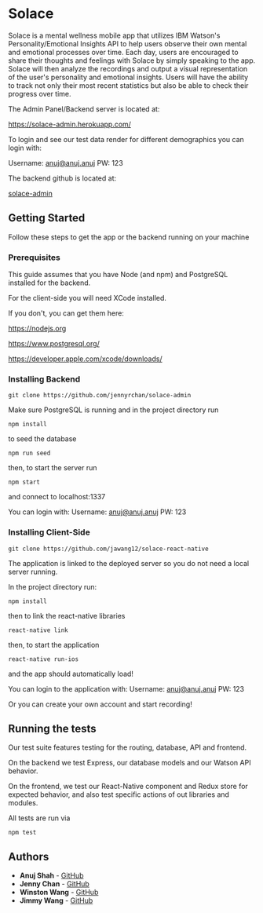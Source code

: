 # Solace

Solace is a mental wellness mobile app that utilizes IBM Watson's Personality/Emotional Insights API to help users observe their own mental and emotional processes over time. Each day, users are encouraged to share their thoughts and feelings with Solace by simply speaking to the app. Solace will then analyze the recordings and output a visual representation of the user's personality and emotional insights. Users will have the ability to track not only their most recent statistics but also be able to check their progress over time.

The Admin Panel/Backend server is located at:

https://solace-admin.herokuapp.com/

To login and see our test data render for different demographics you can login with:

Username: anuj@anuj.anuj
PW: 123


The backend github is located at:

[solace-admin](https://github.com/jennyrchan/solace-admin/blob/master/README.md) 

## Getting Started

Follow these steps to get the app or the backend running on your machine

### Prerequisites

This guide assumes that you have Node (and npm) and PostgreSQL installed for the backend. 

For the client-side you will need XCode installed. 

If you don't, you can get them here: 

https://nodejs.org

https://www.postgresql.org/

https://developer.apple.com/xcode/downloads/



### Installing Backend

```
git clone https://github.com/jennyrchan/solace-admin
```

Make sure PostgreSQL is running and in the project directory run

```
npm install
```

to seed the database

```
npm run seed
```

then, to start the server run

```
npm start
```

and connect to localhost:1337

You can login with:
Username: anuj@anuj.anuj
PW: 123

### Installing Client-Side

```
git clone https://github.com/jawang12/solace-react-native
```

The application is linked to the deployed server so you do not need a local server running.

In the project directory run:

```
npm install
```

then to link the react-native libraries

```
react-native link
```

then, to start the application

```
react-native run-ios
```

and the app should automatically load!

You can login to the application with:
Username: anuj@anuj.anuj
PW: 123

Or you can create your own account and start recording!

## Running the tests

Our test suite features testing for the routing, database, API and frontend. 

On the backend we test Express, our database models and our Watson API behavior. 

On the frontend, we test our React-Native component and Redux store for expected behavior, and also test specific actions of out libraries and modules. 

All tests are run via

```
npm test
```

## Authors

* **Anuj Shah** - [GitHub](https://github.com/anujshah108)
* **Jenny Chan** - [GitHub](https://github.com/jennyrchan)
* **Winston Wang** - [GitHub](https://github.com/mobiuschang)
* **Jimmy Wang** - [GitHub](https://github.com/jawang12)


